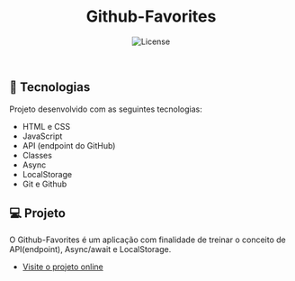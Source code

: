 <h1 align="center"> Github-Favorites </h1>

<p align="center">
  <img alt="License" src="https://img.shields.io/static/v1?label=license&message=MIT&color=49AA26&labelColor=000000">
</p>

<br>

## 🚀 Tecnologias

Projeto desenvolvido com as seguintes tecnologias:

- HTML e CSS
- JavaScript
- API (endpoint do GitHub)
- Classes
- Async
- LocalStorage
- Git e Github

## 💻 Projeto

O Github-Favorites é um aplicação com finalidade de treinar o conceito de API(endpoint), Async/await e LocalStorage.
- [Visite o projeto online](https://gitfavoritesproject.netlify.app/)